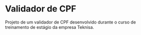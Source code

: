 # Validador de CPF

Projeto de um validador de CPF desenvolvido durante o curso de treinamento de estágio da empresa Teknisa.

